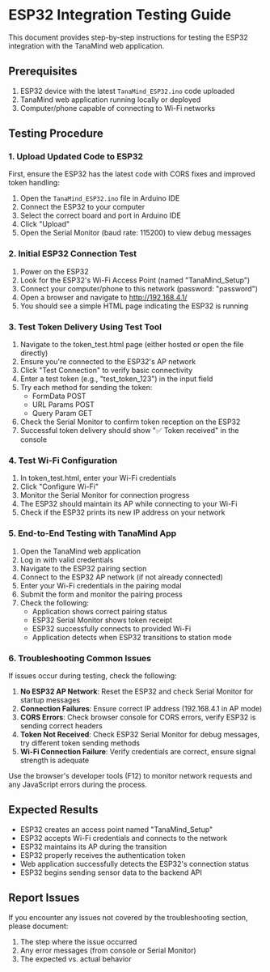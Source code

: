 # ESP32 Integration Testing Guide

This document provides step-by-step instructions for testing the ESP32 integration with the TanaMind web application.

## Prerequisites

1. ESP32 device with the latest `TanaMind_ESP32.ino` code uploaded
2. TanaMind web application running locally or deployed
3. Computer/phone capable of connecting to Wi-Fi networks

## Testing Procedure

### 1. Upload Updated Code to ESP32

First, ensure the ESP32 has the latest code with CORS fixes and improved token handling:

1. Open the `TanaMind_ESP32.ino` file in Arduino IDE
2. Connect the ESP32 to your computer
3. Select the correct board and port in Arduino IDE
4. Click "Upload"
5. Open the Serial Monitor (baud rate: 115200) to view debug messages

### 2. Initial ESP32 Connection Test

1. Power on the ESP32
2. Look for the ESP32's Wi-Fi Access Point (named "TanaMind_Setup")
3. Connect your computer/phone to this network (password: "password")
4. Open a browser and navigate to http://192.168.4.1/
5. You should see a simple HTML page indicating the ESP32 is running

### 3. Test Token Delivery Using Test Tool

1. Navigate to the token_test.html page (either hosted or open the file directly)
2. Ensure you're connected to the ESP32's AP network
3. Click "Test Connection" to verify basic connectivity
4. Enter a test token (e.g., "test_token_123") in the input field
5. Try each method for sending the token:
   - FormData POST
   - URL Params POST
   - Query Param GET
6. Check the Serial Monitor to confirm token reception on the ESP32
7. Successful token delivery should show "✅ Token received" in the console

### 4. Test Wi-Fi Configuration

1. In token_test.html, enter your Wi-Fi credentials
2. Click "Configure Wi-Fi"
3. Monitor the Serial Monitor for connection progress
4. The ESP32 should maintain its AP while connecting to your Wi-Fi
5. Check if the ESP32 prints its new IP address on your network

### 5. End-to-End Testing with TanaMind App

1. Open the TanaMind web application
2. Log in with valid credentials
3. Navigate to the ESP32 pairing section
4. Connect to the ESP32 AP network (if not already connected)
5. Enter your Wi-Fi credentials in the pairing modal
6. Submit the form and monitor the pairing process
7. Check the following:
   - Application shows correct pairing status
   - ESP32 Serial Monitor shows token receipt
   - ESP32 successfully connects to provided Wi-Fi
   - Application detects when ESP32 transitions to station mode

### 6. Troubleshooting Common Issues

If issues occur during testing, check the following:

1. **No ESP32 AP Network**: Reset the ESP32 and check Serial Monitor for startup messages
2. **Connection Failures**: Ensure correct IP address (192.168.4.1 in AP mode)
3. **CORS Errors**: Check browser console for CORS errors, verify ESP32 is sending correct headers
4. **Token Not Received**: Check ESP32 Serial Monitor for debug messages, try different token sending methods
5. **Wi-Fi Connection Failure**: Verify credentials are correct, ensure signal strength is adequate

Use the browser's developer tools (F12) to monitor network requests and any JavaScript errors during the process.

## Expected Results

- ESP32 creates an access point named "TanaMind_Setup"
- ESP32 accepts Wi-Fi credentials and connects to the network
- ESP32 maintains its AP during the transition
- ESP32 properly receives the authentication token
- Web application successfully detects the ESP32's connection status
- ESP32 begins sending sensor data to the backend API

## Report Issues

If you encounter any issues not covered by the troubleshooting section, please document:
1. The step where the issue occurred
2. Any error messages (from console or Serial Monitor)
3. The expected vs. actual behavior